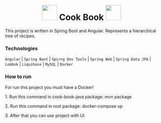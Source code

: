 <h1 align=center><img width=50px src="https://cdn-icons-png.flaticon.com/128/1041/1041373.png"> Cook Book <img width=50px src="https://cdn-icons-png.flaticon.com/128/1041/1041373.png"></h1>
<p>This project is written in Spring Boot and Angular. Represents a hierarchical tree of recipes.</p>

<h3>Technologies</h3>
<p><code>Angular</code> | <code>Spring Boot</code> | <code>Spirng Dev Tools</code> | <code>Spring Web</code> | <code>Spring Data JPA</code> | <code>Lombok</code> | <code>Liquibase</code> | <code>MySQL</code> | <code>Docker</code>
</p>

<h3>How to run</h3>
<p>For run this project you must have a Docker!</p>

<p>1. Run this command in cook-book-java package: mvn package</p>

<p>2. Run this command in root package: docker-compose up</p>

<p>3. After that you can use project with UI</p>
